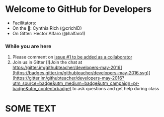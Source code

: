 # Welcome to GitHub for Developers

- Facilitators:
 - On the :microphone:: Cynthia Rich (@crichID)
 - On Gitter: Hector Alfaro (@halfaro1)

### While you are here

1. Please comment on [issue #1 to be added as a collaborator](https://github.com/githubteacher/developers-may-2016/issues/1)
2. Join us in Gitter [![Join the chat at https://gitter.im/githubteacher/developers-may-2016](https://badges.gitter.im/githubteacher/developers-may-2016.svg)](https://gitter.im/githubteacher/developers-may-2016?utm_source=badge&utm_medium=badge&utm_campaign=pr-badge&utm_content=badge) to ask questions and get help during class



# SOME TEXT

